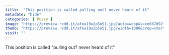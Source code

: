 ```yaml
---
title:  "This position is called pulling out? never heard of it"
metadate: "hide"
categories: [ Pussy ]
image: "https://preview.redd.it/afea19u2p5o51.jpg?auto=webp&s=ce087d92f7ad063754899659022b1950bbe26df3"
thumb: "https://preview.redd.it/afea19u2p5o51.jpg?width=1080&crop=smart&auto=webp&s=ad76e508ecfe5d17d3814b210008ae42ba855f04"
visit: ""
---
```

This position is called "pulling out? never heard of it"
